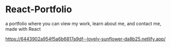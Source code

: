 # React-Portfolio
a portfolio where you can view my work, learn about me, and contact me, made with React

https://6443902a954f5a6b6817a9df--lovely-sunflower-da8b25.netlify.app/

